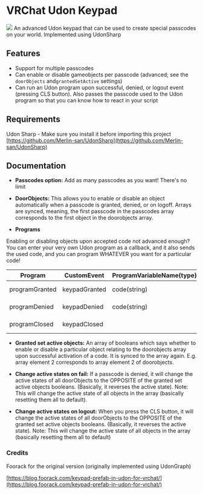 
# VRChat Udon Keypad
![](https://github.com/cherryleafroad/VRChat_Keypad/blob/master/README_assets/keypad2.png)
An advanced Udon keypad that can be used to create special passcodes on your world. Implemented using UdonSharp
## Features

 - Support for multiple passcodes
 - Can enable or disable gameobjects per passcode (advanced; see the `doorObjects` and`grantedSetActive` settings)
 - Can run an Udon program upon successful, denied, or logout event (pressing CLS button). Also passes the passcode used to the Udon program so that you can know how to react in your script

## Requirements
Udon Sharp - Make sure you install it before importing this project
[https://github.com/Merlin-san/UdonSharp](https://github.com/Merlin-san/UdonSharp)

## Documentation

 - **Passcodes option:** Add as many passcodes as you want! There's no limit
 
 - **DoorObjects:** This allows you to enable or disable an object automatically when a passcode is granted, denied, or on logoff. Arrays are synced, meaning, the first passcode in the passcodes array corresponds to the first object in the doorobjects array.
 
 - **Programs**

Enabling or disabling objects upon accepted code not advanced enough? You can enter your very own Udon program as a callback, and it also sends the used code, and you can program WHATEVER you want for a particular code!
 
| Program        | CustomEvent   | ProgramVariableName(type) | Runs on                    |
|----------------|---------------|---------------------------|------------------------------|
| programGranted | keypadGranted | code(string)              | successful code   |
| programDenied  | keypadDenied  | code(string)              | denied code       |
| programClosed  | keypadClosed  |                           | pressing clear/CLS |


- **Granted set active objects:** An array of booleans which says whether to enable or disable a particular object relating to the doorobjects array upon successful activation of a code. It is synced to the array again. E.g. array element 2 corresponds to array element 2 of doorobjects.

- **Change active states on fail:** If a passcode is denied, it will change the active states of all doorObjects to the OPPOSITE of the granted set active objects booleans. (Basically, it reverses the active state). Note: This will change the active state of all objects in the array (basically resetting them all to default).

- **Change active states on logout:** When you press the CLS button, it will change the active states of all doorObjects to the OPPOSITE of the granted set active objects booleans. (Basically, it reverses the active state). Note: This will change the active state of all objects in the array (basically resetting them all to default)

### Credits
Foorack for the original version (originally implemented using UdonGraph)

[https://blog.foorack.com/keypad-prefab-in-udon-for-vrchat/](https://blog.foorack.com/keypad-prefab-in-udon-for-vrchat/)
